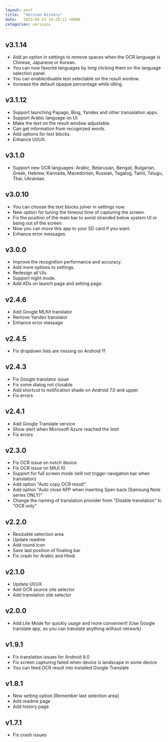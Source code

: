 ```yaml
---
layout: post
title:  "Version History"
date:   2023-09-23 19:20:12 +0900
categories: versions
---
```


## v3.1.14
- Add an option in settings to remove spaces when the OCR language is Chinese, Japanese or Korean.  
- You can now favorite languages by long clicking them on the language selection panel.  
- You can enable/disable text selectable on the result window.  
- Increase the default opaque percentage while idling.

## v3.1.12
- Support launching Papago, Bing, Yandex and other transalation apps.  
- Support Arabic language on UI.  
- Make the text on the result window adjustable.  
- Can get information from recognized words.  
- Add options for text blocks.  
- Enhance UI/UX.

## v3.1.0
- Support new OCR languages: Arabic, Belarusian, Bengali, Bulgarian, Greek, Hebrew, Kannada, Macedonian, Russian, Tagalog, Tamil, Telugu, Thai, Ukrainian.

## v3.0.10
- You can choose the text blocks joiner in settings now.  
- New option for tuning the timeout time of capturing the screen.  
- Fix the position of the main bar to avoid stranded below system UI or being out of the screen.  
- Now you can move this app to your SD card if you want.  
- Enhance error messages.

## v3.0.0
- Improve the recognition performance and accuracy.  
- Add more options to settings.  
- Redesign all UIs.  
- Support night mode.  
- Add ADs on launch page and setting page.

## v2.4.6
- Add Google MLKit translator  
- Remove Yandex translator  
- Enhance error message

## v2.4.5
- Fix dropdown lists are missing on Android 11

## v2.4.3
- Fix Google translator issue  
- Fix some dialog not closable  
- Add shortcut to notification shade on Android 7.0 and upper  
- Fix errors

## v2.4.1
- Add Google Translate service  
- Show alert when Microsoft Azure reached the limit  
- Fix errors

## v2.3.0
- Fix OCR issue on notch device  
- Fix OCR issue on MIUI 10  
- Support for full screen mode (will not trigger navigation bar when translation)  
- Add option "Auto copy OCR result"  
- Add option "Auto close APP when inserting Spen back (Samsung Note series ONLY)"  
- Change the naming of translation provider from "Disable translation" to "OCR only"

## v2.2.0
- Resizable selection area  
- Update readme  
- Add round icon  
- Save last position of floating bar  
- Fix crash for Arabic and Hindi

## v2.1.0
- Update UI/UX  
- Add OCR source site selector  
- Add translation site selector

## v2.0.0
- Add Lite Mode for quickly usage and more convenient! (Use Google translate app, so you can translate anything without network)

## v1.9.1
- Fix translation issues for Android 8.0  
- Fix screen capturing failed when device is landscape in some device  
- You can feed OCR result into installed Google Translate

## v1.8.1
- New setting option [Remember last selection area]  
- Add readme page  
- Add history page

## v1.7.1
- Fix crash issues